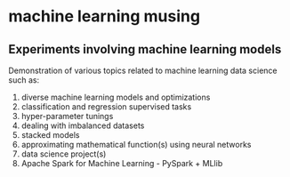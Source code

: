 # machine learning musing

## Experiments involving machine learning models

Demonstration of various topics related to machine learning data science such as:

1. diverse machine learning models and optimizations
1. classification and regression supervised tasks
1. hyper-parameter tunings
1. dealing with imbalanced datasets
1. stacked models
1. approximating mathematical function(s) using neural networks
1. data science project(s)
2. Apache Spark for Machine Learning - PySpark + MLlib


